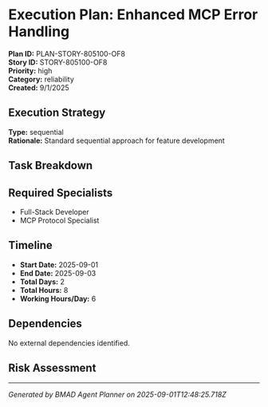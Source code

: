 # Execution Plan: Enhanced MCP Error Handling

**Plan ID:** PLAN-STORY-805100-OF8    
**Story ID:** STORY-805100-OF8    
**Priority:** high    
**Category:** reliability    
**Created:** 9/1/2025

## Execution Strategy

**Type:** sequential  
**Rationale:** Standard sequential approach for feature development

## Task Breakdown



## Required Specialists

- Full-Stack Developer
- MCP Protocol Specialist

## Timeline

- **Start Date:** 2025-09-01
- **End Date:** 2025-09-03  
- **Total Days:** 2
- **Total Hours:** 8
- **Working Hours/Day:** 6

## Dependencies

No external dependencies identified.

## Risk Assessment



---

*Generated by BMAD Agent Planner on 2025-09-01T12:48:25.718Z*
